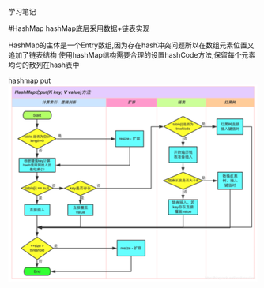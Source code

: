 学习笔记

#HashMap
hashMap底层采用数据+链表实现

HashMap的主体是一个Entry数组,因为存在hash冲突问题所以在数组元素位置又追加了链表结构
使用hashMap结构需要合理的设置hashCode方法,保留每个元素均匀的散列在hash表中

hashmap put
![hashmapput](hashmapput.png)
